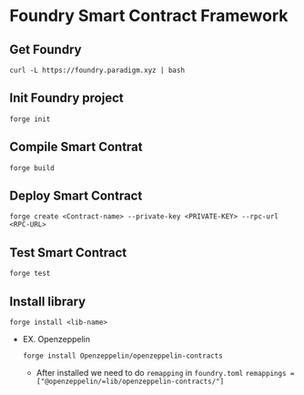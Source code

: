# Foundry Smart Contract Framework

## Get Foundry

`curl -L https://foundry.paradigm.xyz | bash`

## Init Foundry project

`forge init`

## Compile Smart Contrat

`forge build`

## Deploy Smart Contract

`forge create <Contract-name> --private-key <PRIVATE-KEY> --rpc-url <RPC-URL>`

## Test Smart Contract

`forge test`

## Install library

`forge install <lib-name>`

- EX. Openzeppelin

  `forge install Openzeppelin/openzeppelin-contracts`

  - After installed we need to do `remapping` in `foundry.toml`
    `remappings = ["@openzeppelin/=lib/openzeppelin-contracts/"]`
